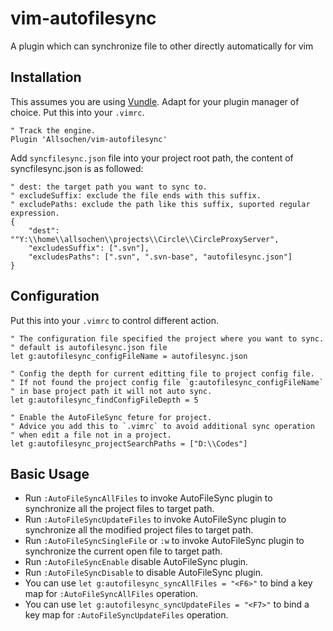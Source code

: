 vim-autofilesync
================

A plugin which can synchronize file to other directly automatically for vim

## Installation
This assumes you are using [Vundle](https://github.com/gmarik/Vundle.vim). Adapt
for your plugin manager of choice. Put this into your `.vimrc`.

    " Track the engine.
    Plugin 'Allsochen/vim-autofilesync'
Add `syncfilesync.json` file into your project root path, the content of syncfilesync.json is as followed:

    " dest: the target path you want to sync to.
    " excludeSuffix: exclude the file ends with this suffix.
    " excludePaths: exclude the path like this suffix, suported regular expression.
    {
        "dest": ""Y:\\home\\allsochen\\projects\\Circle\\CircleProxyServer",
        "excludesSuffix": [".svn"],
        "excludesPaths": [".svn", ".svn-base", "autofilesync.json"]
    }

## Configuration
Put this into your `.vimrc` to control different action.

    " The configuration file specified the project where you want to sync.
    " default is autofilesync.json file
    let g:autofilesync_configFileName = autofilesync.json
    
    " Config the depth for current editting file to project config file.
    " If not found the project config file `g:autofilesync_configFileName`
    " in base project path it will not auto sync.
    let g:autofilesync_findConfigFileDepth = 5
    
    " Enable the AutoFileSync feture for project.
    " Advice you add this to `.vimrc` to avoid additional sync operation
    " when edit a file not in a project.
    let g:autofilesync_projectSearchPaths = ["D:\\Codes"]

## Basic Usage
* Run `:AutoFileSyncAllFiles` to invoke AutoFileSync plugin to synchronize all the project files to target path.
* Run `:AutoFileSyncUpdateFiles` to invoke AutoFileSync plugin to synchronize all the modified project files to target path.
* Run `:AutoFileSyncSingleFile` or `:w` to invoke AutoFileSync plugin to synchronize the current open file to target path.
* Run `:AutoFileSyncEnable` disable AutoFileSync plugin.
* Run `:AutoFileSyncDisable` to disable AutoFileSync plugin.
* You can use `let g:autofilesync_syncAllFiles = "<F6>"` to bind a key map for `:AutoFileSyncAllFiles` operation.
* You can use `let g:autofilesync_syncUpdateFiles = "<F7>"` to bind a key map for `:AutoFileSyncUpdateFiles` operation.

